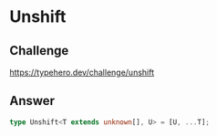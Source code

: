 # Unshift

## Challenge

https://typehero.dev/challenge/unshift

## Answer

```ts
type Unshift<T extends unknown[], U> = [U, ...T];
```